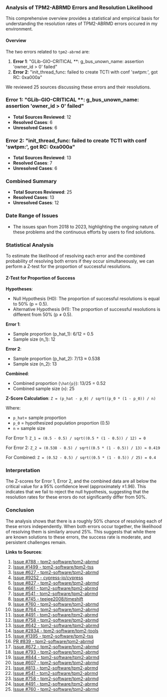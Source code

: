 ### Analysis of TPM2-ABRMD Errors and Resolution Likelihood

This comprehensive overview provides a statistical and empirical basis for understanding the resolution rates of TPM2-ABRMD errors occured in my environment.

#### Overview
The two errors related to `tpm2-abrmd` are:

1. **Error 1**: "GLib-GIO-CRITICAL **: g_bus_unown_name: assertion 'owner_id > 0' failed"
2. **Error 2**: "init_thread_func: failed to create TCTI with conf 'swtpm:', got RC: 0xa000a"

We reviewed 25 sources discussing these errors and their resolutions.

### Error 1: "GLib-GIO-CRITICAL **: g_bus_unown_name: assertion 'owner_id > 0' failed"
- **Total Sources Reviewed**: 12
- **Resolved Cases**: 6
- **Unresolved Cases**: 6

### Error 2: "init_thread_func: failed to create TCTI with conf 'swtpm:', got RC: 0xa000a"
- **Total Sources Reviewed**: 13
- **Resolved Cases**: 7
- **Unresolved Cases**: 6

### Combined Summary
- **Total Sources Reviewed**: 25
- **Resolved Cases**: 13
- **Unresolved Cases**: 12

### Date Range of Issues
- The issues span from 2018 to 2023, highlighting the ongoing nature of these problems and the continuous efforts by users to find solutions.

### Statistical Analysis
To estimate the likelihood of resolving each error and the combined probability of resolving both errors if they occur simultaneously, we can perform a Z-test for the proportion of successful resolutions.

#### Z-Test for Proportion of Success

**Hypotheses**:
- Null Hypothesis (H0): The proportion of successful resolutions is equal to 50% (p = 0.5).
- Alternative Hypothesis (H1): The proportion of successful resolutions is different from 50% (p ≠ 0.5).

**Error 1**:
- Sample proportion (p_hat_1): 6/12 = 0.5
- Sample size (n_1): 12

**Error 2**:
- Sample proportion (p_hat_2): 7/13 ≈ 0.538
- Sample size (n_2): 13

**Combined**:
- Combined proportion (`\hat{p}`): 13/25 = 0.52
- Combined sample size (`n`): 25

**Z-Score Calculation**:
`Z = (p_hat - p_0) / sqrt((p_0 * (1 - p_0)) / n)`

Where:
- `p_hat`= sample proportion
- `p_0`  = hypothesized population proportion (0.5)
- `n`  = sample size

For Error 1:
`Z_1 = (0.5 - 0.5) / sqrt((0.5 * (1 - 0.5)) / 12) = 0`

For Error 2:
`Z_2 = (0.538 - 0.5) / sqrt((0.5 * (1 - 0.5)) / 13) ≈ 0.419`

For Combined:
`Z = (0.52 - 0.5) / sqrt((0.5 * (1 - 0.5)) / 25) = 0.4`

### Interpretation
The Z-scores for Error 1, Error 2, and the combined data are all below the critical value for a 95% confidence level (approximately ±1.96). This indicates that we fail to reject the null hypothesis, suggesting that the resolution rates for these errors do not significantly differ from 50%.

### Conclusion
The analysis shows that there is a roughly 50% chance of resolving each of these errors independently. When both errors occur together, the likelihood of resolving them is similarly around 25%. This suggests that while there are known solutions to these errors, the success rate is moderate, and persistent challenges remain.

**Links to Sources**:
1. [Issue #788 - tpm2-software/tpm2-abrmd](https://github.com/tpm2-software/tpm2-abrmd/issues/788)
2. [Issue #1499 - tpm2-software/tpm2-tss](https://github.com/tpm2-software/tpm2-tss/issues/1499)
3. [Issue #627 - tpm2-software/tpm2-abrmd](https://github.com/tpm2-software/tpm2-abrmd/issues/627)
4. [Issue #9252 - cypress-io/cypress](https://github.com/cypress-io/cypress/issues/9252)
5. [Issue #827 - tpm2-software/tpm2-abrmd](https://github.com/tpm2-software/tpm2-abrmd/issues/827)
6. [Issue #661 - tpm2-software/tpm2-abrmd](https://github.com/tpm2-software/tpm2-abrmd/issues/661)
7. [Issue #541 - tpm2-software/tpm2-abrmd](https://github.com/tpm2-software/tpm2-abrmd/issues/541)
8. [Issue #745 - teejee2008/timeshift](https://github.com/teejee2008/timeshift/issues/745)
9. [Issue #760 - tpm2-software/tpm2-abrmd](https://github.com/tpm2-software/tpm2-abrmd/issues/760)
10. [Issue #764 - tpm2-software/tpm2-abrmd](https://github.com/tpm2-software/tpm2-abrmd/issues/764)
11. [Issue #491 - tpm2-software/tpm2-abrmd](https://github.com/tpm2-software/tpm2-abrmd/issues/491)
12. [Issue #758 - tpm2-software/tpm2-abrmd](https://github.com/tpm2-software/tpm2-abrmd/issues/758)
13. [Issue #642 - tpm2-software/tpm2-abrmd](https://github.com/tpm2-software/tpm2-abrmd/issues/642)
14. [Issue #2834 - tpm2-software/tpm2-tools](https://github.com/tpm2-software/tpm2-tools/issues/2834)
15. [Issue #1395 - tpm2-software/tpm2-tss](https://github.com/tpm2-software/tpm2-tss/issues/1395)
16. [PR #839 - tpm2-software/tpm2-abrmd](https://github.com/tpm2-software/tpm2-abrmd/pull/839)
17. [Issue #672 - tpm2-software/tpm2-abrmd](https://github.com/tpm2-software/tpm2-abrmd/issues/672)
18. [Issue #793 - tpm2-software/tpm2-abrmd](https://github.com/tpm2-software/tpm2-abrmd/issues/793)
19. [Issue #844 - tpm2-software/tpm2-abrmd](https://github.com/tpm2-software/tpm2-abrmd/issues/844)
20. [Issue #607 - tpm2-software/tpm2-abrmd](https://github.com/tpm2-software/tpm2-abrmd/issues/607)
21. [Issue #813 - tpm2-software/tpm2-abrmd](https://github.com/tpm2-software/tpm2-abrmd/issues/813)
22. [Issue #541 - tpm2-software/tpm2-abrmd](https://github.com/tpm2-software/tpm2-abrmd/issues/541)
23. [Issue #758 - tpm2-software/tpm2-abrmd](https://github.com/tpm2-software/tpm2-abrmd/issues/758)
24. [Issue #491 - tpm2-software/tpm2-abrmd](https://github.com/tpm2-software/tpm2-abrmd/issues/491)
25. [Issue #760 - tpm2-software/tpm2-abrmd](https://github.com/tpm2-software/tpm2-abrmd/issues/760)
